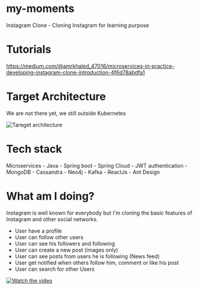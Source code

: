 # my-moments
Instagram Clone - Cloning Instagram for learning purpose 

# Tutorials
https://medium.com/@amrkhaled_47016/microservices-in-practice-developing-instagram-clone-introduction-4f6d78abdfa1

# Target Architecture
We are not there yet, we still outside Kubernetes

![Tareget architecture](https://raw.githubusercontent.com/amrkhaledccd/my-moments/master/screenshots/mymoments_architecture.png)
# Tech stack
Microservices - Java - Spring boot - Spring Cloud - JWT authentication - MongoDB - Cassandra - Neo4j - Kafka - ReactJs - Ant Design 

# What am I doing?
Instagram is well known for everybody but I'm cloning the basic features of Instagram and other social networks.
  - User have a profile
  - User can follow other users
  - User can see his followers and following
  - User can create a new post (images only)
  - User can see posts from users he is following (News feed)
  - User get notified when others follow him, comment or like his post
  - User can search for other Users
  
  [![Watch the video](https://raw.githubusercontent.com/amrkhaledccd/my-moments/master/screenshots/thumbnail.png)](https://www.youtube.com/watch?v=jEfU0cxG-Bw)
